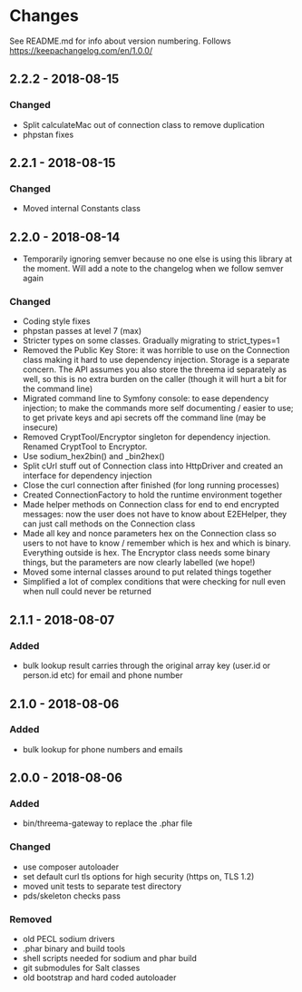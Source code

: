 # Changes

See README.md for info about version numbering. Follows https://keepachangelog.com/en/1.0.0/

## 2.2.2 - 2018-08-15
### Changed
- Split calculateMac out of connection class to remove duplication
- phpstan fixes

## 2.2.1 - 2018-08-15
### Changed
- Moved internal Constants class

## 2.2.0 - 2018-08-14
- Temporarily ignoring semver because no one else is using this library at the moment. Will add a note to the changelog when we follow semver again
### Changed
- Coding style fixes
- phpstan passes at level 7 (max)
- Stricter types on some classes. Gradually migrating to strict_types=1
- Removed the Public Key Store: it was horrible to use on the Connection class making it hard to use dependency injection. Storage is a separate concern. The API assumes you also store the threema id separately as well, so this is no extra burden on the caller (though it will hurt a bit for the command line)
- Migrated command line to Symfony console: to ease dependency injection; to make the commands more self documenting / easier to use; to get private keys and api secrets off the command line (may be insecure)
- Removed CryptTool/Encryptor singleton for dependency injection. Renamed CryptTool to Encryptor.
- Use sodium_hex2bin() and _bin2hex()
- Split cUrl stuff out of Connection class into HttpDriver and created an interface for dependency injection
- Close the curl connection after finished (for long running processes)
- Created ConnectionFactory to hold the runtime environment together
- Made helper methods on Connection class for end to end encrypted messages: now the user does not have to know about E2EHelper, they can just call methods on the Connection class
- Made all key and nonce parameters hex on the Connection class so users to not have to know / remember which is hex and which is binary. Everything outside is hex. The Encryptor class needs some binary things, but the parameters are now clearly labelled (we hope!)
- Moved some internal classes around to put related things together
- Simplified a lot of complex conditions that were checking for null even when null could never be returned

## 2.1.1 - 2018-08-07
### Added
- bulk lookup result carries through the original array key (user.id or person.id etc) for email and phone number

## 2.1.0 - 2018-08-06
### Added
- bulk lookup for phone numbers and emails

## 2.0.0 - 2018-08-06
### Added
- bin/threema-gateway to replace the .phar file
### Changed
- use composer autoloader
- set default curl tls options for high security (https on, TLS 1.2)
- moved unit tests to separate test directory
- pds/skeleton checks pass 
### Removed
- old PECL sodium drivers
- .phar binary and build tools
- shell scripts needed for sodium and phar build
- git submodules for Salt classes 
- old bootstrap and hard coded autoloader 